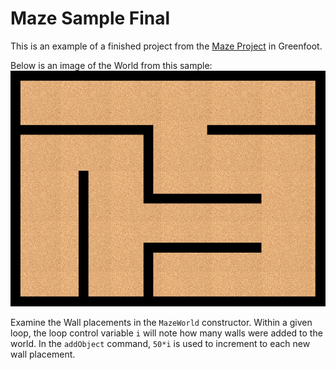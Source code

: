 # Maze Sample Final
This is an example of a finished project from the [Maze Project](https://github.com/jillianmaher/Maze-Practice) in Greenfoot. 

Below is an image of the World from this sample: 
![Sample Maze World](images/sample_world.PNG)


Examine the Wall placements in the `MazeWorld` constructor.  Within a given loop, the loop control variable `i` will note how many walls were added to the world.  In the `addObject` command, `50*i` is used to increment to each new wall placement. 
